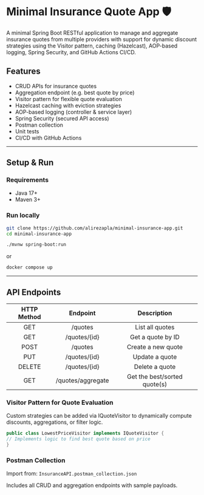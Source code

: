 
# Minimal Insurance Quote App 🛡️

A minimal Spring Boot RESTful application to manage and aggregate insurance quotes from multiple providers with support for dynamic discount strategies using the Visitor pattern, caching (Hazelcast), AOP-based logging, Spring Security, and GitHub Actions CI/CD.

## Features

- CRUD APIs for insurance quotes
- Aggregation endpoint (e.g. best quote by price)
- Visitor pattern for flexible quote evaluation
- Hazelcast caching with eviction strategies
- AOP-based logging (controller & service layer)
- Spring Security (secured API access)
- Postman collection
- Unit tests
- CI/CD with GitHub Actions

---

## Setup & Run

### Requirements

- Java 17+
- Maven 3+

### Run locally

```bash
git clone https://github.com/alirezapla/minimal-insurance-app.git
cd minimal-insurance-app
```
```bash
./mvnw spring-boot:run
```
or
```bash
docker compose up
```
****

## API Endpoints

|HTTP Method	|Endpoint	|Description|
| :---: | :---: | :---: |
|GET|	/quotes|	List all quotes|
|GET|	/quotes/{id}|	Get a quote by ID|
|POST|	/quotes|	Create a new quote|
|PUT|	/quotes/{id}|	Update a quote|
|DELETE|	/quotes/{id}|	Delete a quote|
|GET|	/quotes/aggregate|	Get the best/sorted quote(s)|


### Visitor Pattern for Quote Evaluation

Custom strategies can be added via IQuoteVisitor to dynamically compute discounts, aggregations, or filter logic.


```java
public class LowestPriceVisitor implements IQuoteVisitor {
// Implements logic to find best quote based on price
}
```




### Postman Collection

Import from: `InsuranceAPI.postman_collection.json`

Includes all CRUD and aggregation endpoints with sample payloads.